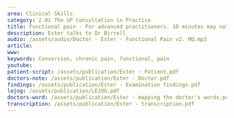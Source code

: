 ```yaml
---
area: Clinical Skills
category: 2.01 The GP Consultation in Practice
title: Functional pain - For advanced practitioners. 10 minutes may not be enough
description: Ester talks to Dr Birrell
audio: /assets/audio/Doctor - Ester - Functional Pain v2. MQ.mp3
article: 
www: 
keywords: Conversion, chronic pain, functional, pain
youtube:
patient-script: /assets/publication/Ester - Patient.pdf
doctors-note: /assets/publication/Ester - Doctor.pdf
findings: /assets/publication/Ester - Examination findings.pdf
lejog: /assets/publication/LEJOG.pdf
doctors-word: /assets/publication/Ester - mapping the doctor's words.pdf
transcription: /assets/publication/Ester - transcription.pdf
--- 
```

